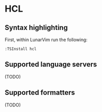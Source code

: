 # HCL

## Syntax highlighting

First, within LunarVim run the following:

```vim
:TSInstall hcl
```
## Supported language servers

(TODO)

## Supported formatters
(TODO)

